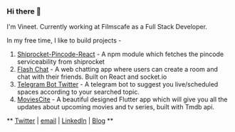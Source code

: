### Hi there 👋

<!--
**vineetk242000/vineetk242000** is a ✨ _special_ ✨ repository because its `README.md` (this file) appears on your GitHub profile.

Here are some ideas to get you started:

- 🔭 I’m currently working on ...
- 🌱 I’m currently learning ...
- 👯 I’m looking to collaborate on ...
- 🤔 I’m looking for help with ...
- 💬 Ask me about ...
- 📫 How to reach me: ...
- 😄 Pronouns: ...
- ⚡ Fun fact: ...
-->

I'm Vineet. Currently working at Filmscafe as a Full Stack Developer. 

In my free time, I like to build projects - 

1. [Shiprocket-Pincode-React](https://www.npmjs.com/package/shiprocket-pincode-react) - A npm module which fetches the pincode serviceability from shiprocket
2. [Flash Chat](https://vk-flash-chat.netlify.app/) - A web chatting app where users can create a room and chat with their friends. Built on React and socket.io
3. [Telegram Bot Twitter](https://github.com/vineetk242000/telegramBot-twitter) - A telegram bot to suggest you live/scheduled spaces according to your searched topic.
4. [MoviesCite](https://github.com/vineetk242000/movies-app-flutter) - A beautiful designed Flutter app which will give you all the updates about upcoming movies and tv series, built with Tmdb api.


** [Twitter](https://twitter.com/vineetk242000) | [email](vineetkumar242000@gmail.com) | [LinkedIn](https://www.linkedin.com/in/vineetk242000/) | [Blog](https://bphtech.blogspot.com/) **




